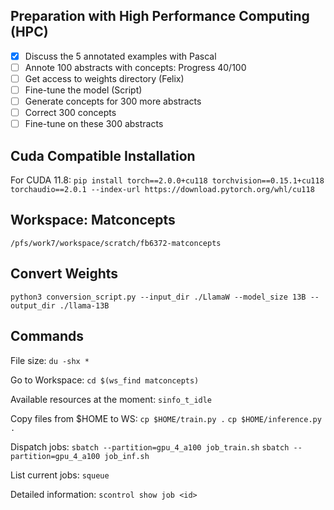 ## Preparation with High Performance Computing (HPC)

- [x] Discuss the 5 annotated examples with Pascal
- [ ] Annote 100 abstracts with concepts: Progress 40/100
- [ ] Get access to weights directory (Felix)
- [ ] Fine-tune the model (Script)
- [ ] Generate concepts for 300 more abstracts
- [ ] Correct 300 concepts
- [ ] Fine-tune on these 300 abstracts

## Cuda Compatible Installation

For CUDA 11.8:
`pip install torch==2.0.0+cu118 torchvision==0.15.1+cu118 torchaudio==2.0.1 --index-url https://download.pytorch.org/whl/cu118`

## Workspace: Matconcepts

`/pfs/work7/workspace/scratch/fb6372-matconcepts`

## Convert Weights

`python3 conversion_script.py --input_dir ./LlamaW --model_size 13B --output_dir ./llama-13B`

## Commands

File size:
`du -shx *`

Go to Workspace:
`cd $(ws_find matconcepts)`

Available resources at the moment:
`sinfo_t_idle`

Copy files from $HOME to WS:
`cp $HOME/train.py .`
`cp $HOME/inference.py .`

Dispatch jobs:
`sbatch --partition=gpu_4_a100 job_train.sh`
`sbatch --partition=gpu_4_a100 job_inf.sh`

List current jobs:
`squeue`

Detailed information:
`scontrol show job <id>`
